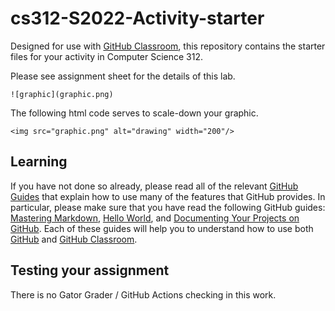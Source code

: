 # cs312-S2022-Activity-starter

Designed for use with [GitHub Classroom](https://classroom.github.com/), this repository contains the starter files for your activity in Computer Science 312.

Please see assignment sheet for the details of this lab.


```
![graphic](graphic.png)
```

The following html code serves to scale-down your graphic.

```
<img src="graphic.png" alt="drawing" width="200"/>
```

## Learning

If you have not done so already, please read all of the relevant [GitHub Guides](https://guides.github.com/) that explain how to use many of the features that GitHub provides. In particular, please make sure that you have read the following GitHub guides: [Mastering Markdown](https://guides.github.com/features/mastering-markdown/), [Hello World](https://guides.github.com/activities/hello-world/), and [Documenting Your Projects on GitHub](https://guides.github.com/features/wikis/). Each of these guides will help you to understand how to use both [GitHub](http://github.com) and [GitHub Classroom](https://classroom.github.com/).

## Testing your assignment
There is no Gator Grader / GitHub Actions checking in this work.
